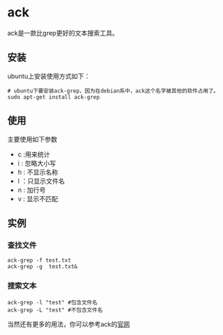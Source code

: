 # ack

ack是一款比grep更好的文本搜索工具。

## 安装

ubuntu上安装使用方式如下：

```linux
# ubuntu下要安装ack-grep，因为在debian系中，ack这个名字被其他的软件占用了。
sudo apt-get install ack-grep
```

## 使用

主要使用如下参数

- c :用来统计
- i : 忽略大小写
- h : 不显示名称
- l ：只显示文件名
- n : 加行号
- v : 显示不匹配

## 实例

### 查找文件

```linux
ack-grep -f test.txt
ack-grep -g  test.txt&
```

### 搜索文本

```linux
ack-grep -l "test" #包含文件名
ack-grep -L "test" #不包含文件名
```

当然还有更多的用法，你可以参考ack的[官网](https://beyondgrep.com/install/)

